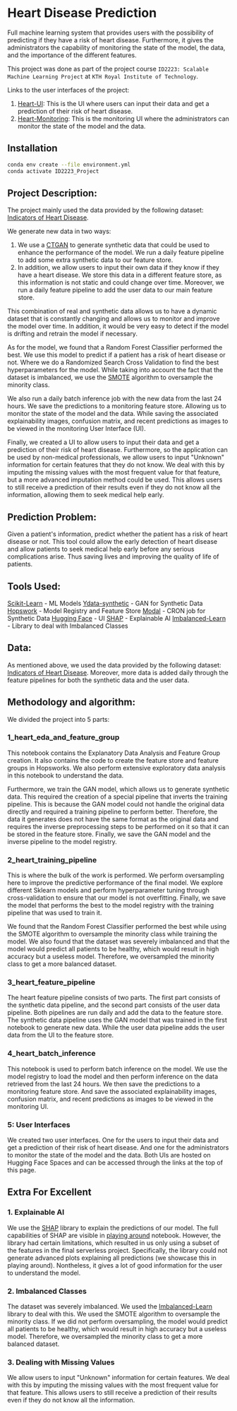 # Heart Disease Prediction

Full machine learning system that provides users with the possibility of predicting if they have a risk of heart disease. Furthermore, it gives the administrators the capability of monitoring the state of the model, the data, and the importance of the different features.

This project was done as part of the project course `ID2223: Scalable Machine Learning Project` at `KTH Royal Institute of Technology`.

Links to the user interfaces of the project:
1) [Heart-UI](https://huggingface.co/spaces/Potatoasdasdasdasda/Heart-UI): This is the UI where users can input their data and get a prediction of their risk of heart disease. 
2) [Heart-Monitoring](https://huggingface.co/spaces/Potatoasdasdasdasda/Heart-Monitoring): This is the monitoring UI where the administrators can monitor the state of the model and the data.

## Installation

```bash
conda env create --file environment.yml 
conda activate ID2223_Project
```

## Project Description:

The project mainly used the data provided by the following dataset: [Indicators of Heart Disease](https://www.kaggle.com/datasets/kamilpytlak/personal-key-indicators-of-heart-disease/data). 

We generate new data in two ways:
1) We use a [CTGAN](https://arxiv.org/abs/1907.00503) to generate synthetic data that could be used to enhance the performance of the model. We run a daily feature pipeline to add some extra synthetic data to our feature store.
2) In addition, we allow users to input their own data if they know if they have a heart disease. We store this data in a different feature store, as this information is not static and could change over time. Moreover, we run a daily feature pipeline to add the user data to our main feature store.

This combination of real and synthetic data allows us to have a dynamic dataset that is constantly changing and allows us to monitor and improve the model over time. In addition, it would be very easy to detect if the model is drifting and retrain the model if necessary.

As for the model, we found that a Random Forest Classifier performed the best. We use this model to predict if a patient has a risk of heart disease or not. Where we do a Randomized Search Cross Validation to find the best hyperparameters for the model. While taking into account the fact that the dataset is imbalanced, we use the [SMOTE](https://arxiv.org/abs/1106.1813) algorithm to oversample the minority class.

We also run a daily batch inference job with the new data from the last 24 hours. We save the predictions to a monitoring feature store. Allowing us to monitor the state of the model and the data. While saving the associated explainability images, confusion matrix, and recent predictions as images to be viewed in the monitoring User Interface (UI).

Finally, we created a UI to allow users to input their data and get a prediction of their risk of heart disease. Furthermore, so the application can be used by non-medical professionals, we allow users to input "Unknown" information for certain features that they do not know. We deal with this by imputing the missing values with the most frequent value for that feature, but a more advanced imputation method could be used. This allows users to still receive a prediction of their results even if they do not know all the information, allowing them to seek medical help early.

## Prediction Problem:

Given a patient's information, predict whether the patient has a risk of heart disease or not. This tool could allow the early detection of heart disease and allow patients to seek medical help early before any serious complications arise. Thus saving lives and improving the quality of life of patients.

## Tools Used:

[Scikit-Learn](https://scikit-learn.org/stable/index.html) - ML Models 
[Ydata-synthetic](https://docs.synthetic.ydata.ai/1.3/) - GAN for Synthetic Data
[Hopswork](https://www.hopsworks.ai/) - Model Registry and Feature Store
[Modal](https://modal.com/) - CRON job for Synthetic Data
[Hugging Face](https://huggingface.co/) - UI
[SHAP](https://shap.readthedocs.io/en/latest/) - Explainable AI
[Imbalanced-Learn](https://imbalanced-learn.org/stable/) - Library to deal with Imbalanced Classes 

## Data:

As mentioned above, we used the data provided by the following dataset: [Indicators of Heart Disease](https://www.kaggle.com/datasets/kamilpytlak/personal-key-indicators-of-heart-disease/data). Moreover, more data is added daily through the feature pipelines for both the synthetic data and the user data.

## Methodology and algorithm:

We divided the project into 5 parts:

### 1_heart_eda_and_feature_group

This notebook contains the Explanatory Data Analysis and Feature Group creation. It also contains the code to create the feature store and feature groups in Hopsworks. We also perform extensive exploratory data analysis in this notebook to understand the data.

Furthermore, we train the GAN model, which allows us to generate synthetic data. This required the creation of a special pipeline that inverts the training pipeline. This is because the GAN model could not handle the original data directly and required a training pipeline to perform better. Therefore, the data it generates does not have the same format as the original data and requires the inverse preprocessing steps to be performed on it so that it can be stored in the feature store. Finally, we save the GAN model and the inverse pipeline to the model registry.

### 2_heart_training_pipeline

This is where the bulk of the work is performed. We perform oversampling here to improve the predictive performance of the final model. We explore different Sklearn models and perform hyperparameter tuning through cross-validation to ensure that our model is not overfitting. Finally, we save the model that performs the best to the model registry with the training pipeline that was used to train it.

We found that the Random Forest Classifier performed the best while using the SMOTE algorithm to oversample the minority class while training the model. We also found that the dataset was severely imbalanced and that the model would predict all patients to be healthy, which would result in high accuracy but a useless model. Therefore, we oversampled the minority class to get a more balanced dataset.

### 3_heart_feature_pipeline

The heart feature pipeline consists of two parts. The first part consists of the synthetic data pipeline, and the second part consists of the user data pipeline. Both pipelines are run daily and add the data to the feature store. The synthetic data pipeline uses the GAN model that was trained in the first notebook to generate new data. While the user data pipeline adds the user data from the UI to the feature store.

### 4_heart_batch_inference

This notebook is used to perform batch inference on the model. We use the model registry to load the model and then perform inference on the data retrieved from the last 24 hours. We then save the predictions to a monitoring feature store. And save the associated explainability images, confusion matrix, and recent predictions as images to be viewed in the monitoring UI.

### 5: User Interfaces

We created two user interfaces. One for the users to input their data and get a prediction of their risk of heart disease. And one for the administrators to monitor the state of the model and the data. Both UIs are hosted on Hugging Face Spaces and can be accessed through the links at the top of this page.

## Extra For Excellent 

### 1. Explainable AI

We use the [SHAP](https://shap.readthedocs.io/en/latest/) library to explain the predictions of our model. The full capabilities of SHAP are visible in [playing around](playing_around.ipynb) notebook. However, the library had certain limitations, which resulted in us only using a subset of the features in the final serverless project. Specifically, the library could not generate advanced plots explaining all predictions (we showcase this in playing around). Nontheless, it gives a lot of good information for the user to understand the model.

### 2. Imbalanced Classes

The dataset was severely imbalanced. We used the [Imbalanced-Learn](https://imbalanced-learn.org/stable/) library to deal with this. We used the SMOTE algorithm to oversample the minority class. If we did not perform oversampling, the model would predict all patients to be healthy, which would result in high accuracy but a useless model. Therefore, we oversampled the minority class to get a more balanced dataset.

### 3. Dealing with Missing Values

We allow users to input "Unknown" information for certain features. We deal with this by imputing the missing values with the most frequent value for that feature. This allows users to still receive a prediction of their results even if they do not know all the information.